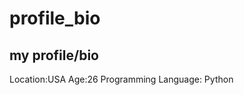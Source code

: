 # profile_bio
my profile/bio
------------------------------
Location:USA
Age:26
Programming Language: Python

